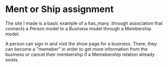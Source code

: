 Ment or Ship assignment
============

The site I made is a basic example of a has_many :through association that connects a Person model to a Business model through a Membership model.

A person can sign in and visit the show page for a business. There, they can become a "memeber" in order to get more information from the business or cancel their membership if a Memebership relation already exists.
